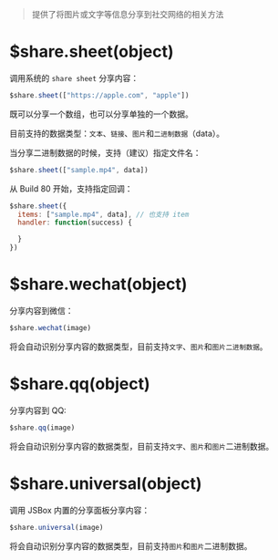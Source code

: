 > 提供了将图片或文字等信息分享到社交网络的相关方法

# $share.sheet(object)

调用系统的 `share sheet` 分享内容：

```js
$share.sheet(["https://apple.com", "apple"])
```

既可以分享一个数组，也可以分享单独的一个数据。

目前支持的数据类型：`文本`、`链接`、`图片`和`二进制数据`（data）。

当分享二进制数据的时候，支持（建议）指定文件名：

```js
$share.sheet(["sample.mp4", data])
```

从 Build 80 开始，支持指定回调：

```js
$share.sheet({
  items: ["sample.mp4", data], // 也支持 item
  handler: function(success) {

  }
})
```

# $share.wechat(object)

分享内容到微信：

```js
$share.wechat(image)
```

将会自动识别分享内容的数据类型，目前支持`文字`、`图片`和`图片二进制数据`。

# $share.qq(object)

分享内容到 QQ:

```js
$share.qq(image)
```

将会自动识别分享内容的数据类型，目前支持`文字`、`图片`和`图片`二进制数据。

# $share.universal(object)

调用 JSBox 内置的分享面板分享内容：

```js
$share.universal(image)
```

将会自动识别分享内容的数据类型，目前支持`图片`和`图片`二进制数据。